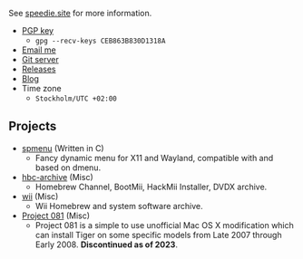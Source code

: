 See [speedie.site](https://speedie.site) for more information.

- [PGP key](https://ls.speedie.site/pubkey.asc)
  - `gpg --recv-keys CEB863B830D1318A`
- [Email me](mailto:speedie.site)
- [Git server](https://git.speedie.site)
- [Releases](https://ls.speedie.site)
- [Blog](https://speedie.site/rss.xml)
- Time zone
  - `Stockholm/UTC +02:00`

## Projects

- [spmenu](https://git.speedie.site/speedie/spmenu) (Written in C)
  - Fancy dynamic menu for X11 and Wayland, compatible with and based on dmenu.
- [hbc-archive](https://github.com/ForwarderFactory/hbc-archive) (Misc)
  - Homebrew Channel, BootMii, HackMii Installer, DVDX archive.
- [wii](https://github.com/ForwarderFactory/wii) (Misc)
  - Wii Homebrew and system software archive.
- [Project 081](https://github.com/p081/project081) (Misc)
  - Project 081 is a simple to use unofficial Mac OS X modification which can install Tiger on some specific models from Late 2007 through Early 2008. **Discontinued as of 2023**.
